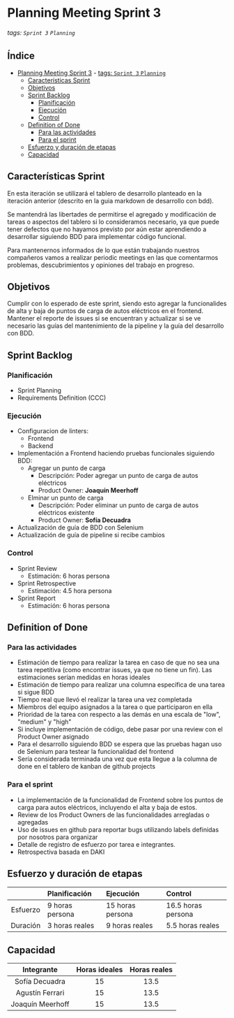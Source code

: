 # Planning Meeting Sprint 3
###### tags: `Sprint 3` `Planning`


<!-- omit in toc --> 
## Índice <!-- omit in toc --> 
- [Planning Meeting Sprint 3](#planning-meeting-sprint-3)
          - [tags: `Sprint 3` `Planning`](#tags-sprint-3-planning)
  - [Características Sprint](#características-sprint)
  - [Objetivos](#objetivos)
  - [Sprint Backlog](#sprint-backlog)
    - [Planificación](#planificación)
    - [Ejecución](#ejecución)
    - [Control](#control)
  - [Definition of Done](#definition-of-done)
    - [Para las actividades](#para-las-actividades)
    - [Para el sprint](#para-el-sprint)
  - [Esfuerzo y duración de etapas](#esfuerzo-y-duración-de-etapas)
  - [Capacidad](#capacidad)

## Características Sprint
En esta iteración se utilizará el tablero de desarrollo planteado en la iteración anterior (descrito en la guia markdown de desarrollo con bdd).

Se mantendrá las libertades de permitirse el agregado y modificación de tareas o aspectos del tablero si lo consideramos necesario, ya que puede tener defectos que no hayamos previsto por aún estar aprendiendo a desarrollar siguiendo BDD para implementar código funcional.

Para mantenernos informados de lo que están trabajando nuestros compañeros vamos a realizar periodic meetings en las que comentarmos problemas, descubrimientos y opiniones del trabajo en progreso. 

## Objetivos
Cumplir con lo esperado de este sprint, siendo esto agregar la funcionalides de alta y baja de puntos de carga de autos eléctricos en el frontend. Mantener el reporte de issues si se encuentran y actualizar si se ve necesario las guías del mantenimiento de la pipeline y la guía del desarrollo con BDD.

## Sprint Backlog
### Planificación
- Sprint Planning
- Requirements Definition (CCC)

### Ejecución
- Configuracion de linters:
    - Frontend
    - Backend
- Implementación a Frontend haciendo pruebas funcionales siguiendo BDD:
    - Agregar un punto de carga
        - Descripción: Poder agregar un punto de carga de autos eléctricos
        - Product Owner: **Joaquín Meerhoff**
    - Elminar un punto de carga
        - Descripción: Poder eliminar un punto de carga de autos eléctricos existente
        - Product Owner: **Sofía Decuadra**
- Actualización de guía de BDD con Selenium
- Actualización de guía de pipeline si recibe cambios

### Control
- Sprint Review
    - Estimación: 6 horas persona
- Sprint Retrospective
    - Estimación: 4.5 hora persona
- Sprint Report
    - Estimación: 6 horas persona

## Definition of Done
### Para las actividades
- Estimación de tiempo para realizar la tarea en caso de que no sea una tarea repetitiva (como encontrar issues, ya que no tiene un fin). Las estimaciones serían medidas en horas ideales
- Estimación de tiempo para realizar una columna específica de una tarea si sigue BDD
- Tiempo real que llevó el realizar la tarea una vez completada
- Miembros del equipo asignados a la tarea o que participaron en ella
- Prioridad de la tarea con respecto a las demás en una escala de "low", "medium" y "high"
- Si incluye implementación de código, debe pasar por una review con el Product Owner asignado
- Para el desarrollo siguiendo BDD se espera que las pruebas hagan uso de Selenium para testear la funcionalidad del frontend
- Sería considerada terminada una vez que esta llegue a la columna de done en el tablero de kanban de github projects

### Para el sprint
- La implementación de la funcionalidad de Frontend sobre los puntos de carga para autos eléctricos, incluyendo el alta y baja de estos.
- Review de los Product Owners de las funcionalidades arregladas o agregadas
- Uso de issues en github para reportar bugs utilizando labels definidas por nosotros para organizar
- Detalle de registro de esfuerzo por tarea e integrantes.
- Retrospectiva basada en DAKI


## Esfuerzo y duración de etapas

|          | Planificación   | Ejecución        | Control            |
|:--------:|:--------------- |:---------------- |:------------------ |
| Esfuerzo | 9 horas persona | 15 horas persona | 16.5 horas persona |
| Duración | 3 horas reales  | 9 horas reales   | 5.5 horas reales   |

## Capacidad

|    Integrante    | Horas ideales | Horas reales |
|:----------------:|:-------------:|:------------:|
|  Sofía Decuadra  |      15       |      13.5      |
| Agustín Ferrari  |      15       |      13.5      |
| Joaquín Meerhoff |      15       |      13.5      |